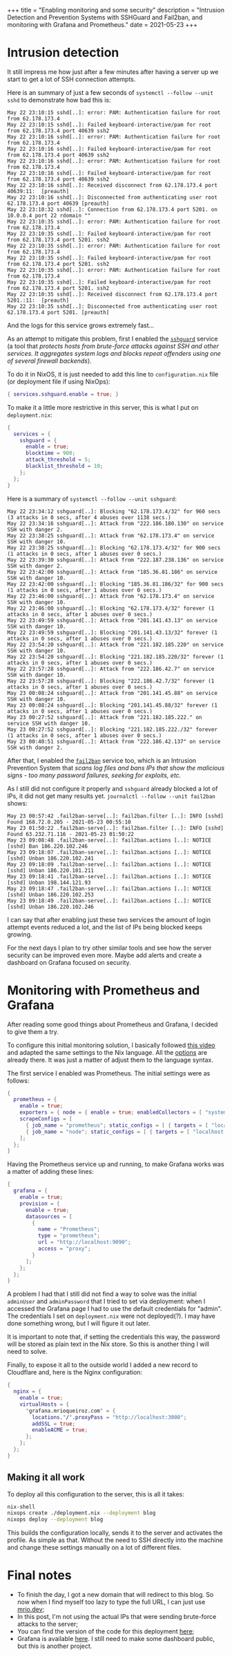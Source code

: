 +++
title = "Enabling monitoring and some security"
description = "Intrusion Detection and Prevention Systems with SSHGuard and Fail2ban, and monitoring with Grafana and Prometheus."
date = 2021-05-23
+++

# Intrusion detection

It still impress me how just after a few minutes after having a server up we
start to get a lot of SSH connection attempts.

Here is an summary of just a few
seconds of `systemctl --follow --unit sshd` to demonstrate how bad this is:

```
May 22 23:10:15 sshd[..]: error: PAM: Authentication failure for root from 62.178.173.4
May 22 23:10:15 sshd[..]: Failed keyboard-interactive/pam for root from 62.178.173.4 port 40639 ssh2
May 22 23:10:16 sshd[..]: error: PAM: Authentication failure for root from 62.178.173.4
May 22 23:10:16 sshd[..]: Failed keyboard-interactive/pam for root from 62.178.173.4 port 40639 ssh2
May 22 23:10:16 sshd[..]: error: PAM: Authentication failure for root from 62.178.173.4
May 22 23:10:16 sshd[..]: Failed keyboard-interactive/pam for root from 62.178.173.4 port 40639 ssh2
May 22 23:10:16 sshd[..]: Received disconnect from 62.178.173.4 port 40639:11:  [preauth]
May 22 23:10:16 sshd[..]: Disconnected from authenticating user root 62.178.173.4 port 40639 [preauth]
May 22 23:10:32 sshd[..]: Connection from 62.178.173.4 port 5201. on 10.0.0.4 port 22 rdomain ""
May 22 23:10:35 sshd[..]: error: PAM: Authentication failure for root from 62.178.173.4
May 22 23:10:35 sshd[..]: Failed keyboard-interactive/pam for root from 62.178.173.4 port 5201. ssh2
May 22 23:10:35 sshd[..]: error: PAM: Authentication failure for root from 62.178.173.4
May 22 23:10:35 sshd[..]: Failed keyboard-interactive/pam for root from 62.178.173.4 port 5201. ssh2
May 22 23:10:35 sshd[..]: error: PAM: Authentication failure for root from 62.178.173.4
May 22 23:10:35 sshd[..]: Failed keyboard-interactive/pam for root from 62.178.173.4 port 5201. ssh2
May 22 23:10:35 sshd[..]: Received disconnect from 62.178.173.4 port 5201.:11:  [preauth]
May 22 23:10:35 sshd[..]: Disconnected from authenticating user root 62.178.173.4 port 5201. [preauth]
```

And the logs for this service grows extremely fast...

As an attempt to mitigate this problem, first I enabled the
[`sshguard`](https://sshguard.net/) service (a tool that *protects hosts from
brute-force attacks against SSH and other services. It aggregates system logs
and blocks repeat offenders using one of several firewall backends*).

To do it in NixOS, it is just needed to add this line to `configuration.nix`
file (or deployment file if using NixOps):

```nix
{ services.sshguard.enable = true; }
```

To make it a little more restrictive in this server, this is what I put on
`deployment.nix`:

```nix
{
  services = {
    sshguard = {
      enable = true;
      blocktime = 900;
      attack_threshold = 5;
      blacklist_threshold = 10;
    };
  };
}
```

Here is a summary of `systemctl --follow --unit sshguard`:

```
May 22 23:34:12 sshguard[..]: Blocking "62.178.173.4/32" for 960 secs (3 attacks in 0 secs, after 4 abuses over 1138 secs.)
May 22 23:34:16 sshguard[..]: Attack from "222.186.180.130" on service SSH with danger 2.
May 22 23:38:25 sshguard[..]: Attack from "62.178.173.4" on service SSH with danger 10.
May 22 23:38:25 sshguard[..]: Blocking "62.178.173.4/32" for 900 secs (1 attacks in 0 secs, after 1 abuses over 0 secs.)
May 22 23:39:30 sshguard[..]: Attack from "222.187.238.136" on service SSH with danger 2.
May 22 23:42:00 sshguard[..]: Attack from "185.36.81.186" on service SSH with danger 10.
May 22 23:42:00 sshguard[..]: Blocking "185.36.81.186/32" for 900 secs (1 attacks in 0 secs, after 1 abuses over 0 secs.)
May 22 23:46:00 sshguard[..]: Attack from "62.178.173.4" on service SSH with danger 10.
May 22 23:46:00 sshguard[..]: Blocking "62.178.173.4/32" forever (1 attacks in 0 secs, after 1 abuses over 0 secs.)
May 22 23:49:59 sshguard[..]: Attack from "201.141.43.13" on service SSH with danger 10.
May 22 23:49:59 sshguard[..]: Blocking "201.141.43.13/32" forever (1 attacks in 0 secs, after 1 abuses over 0 secs.)
May 22 23:54:20 sshguard[..]: Attack from "221.182.185.220" on service SSH with danger 10.
May 22 23:54:20 sshguard[..]: Blocking "221.182.185.220/32" forever (1 attacks in 0 secs, after 1 abuses over 0 secs.)
May 22 23:57:28 sshguard[..]: Attack from "222.186.42.7" on service SSH with danger 10.
May 22 23:57:28 sshguard[..]: Blocking "222.186.42.7/32" forever (1 attacks in 0 secs, after 1 abuses over 0 secs.)
May 23 00:08:24 sshguard[..]: Attack from "201.141.45.88" on service SSH with danger 10.
May 23 00:08:24 sshguard[..]: Blocking "201.141.45.88/32" forever (1 attacks in 0 secs, after 1 abuses over 0 secs.)
May 23 00:27:52 sshguard[..]: Attack from "221.182.185.222." on service SSH with danger 10.
May 23 00:27:52 sshguard[..]: Blocking "221.182.185.222./32" forever (1 attacks in 0 secs, after 1 abuses over 0 secs.)
May 23 00:40:51 sshguard[..]: Attack from "222.186.42.137" on service SSH with danger 2.
```

After that, I enabled the [`fail2ban`](https://www.fail2ban.org) service too,
which is an Intrusion Prevention System that *scans log files and bans IPs that
show the malicious signs - too many password failures, seeking for exploits,
etc.*

As I still did not configure it properly and `sshguard` already blocked a
lot of IPs, it did not get many results yet. `journalctl --follow --unit
fail2ban` shows:

```
May 23 00:57:42 .fail2ban-serve[..]: fail2ban.filter [..]: INFO [sshd] Found 168.72.0.205 - 2021-05-23 00:55:10
May 23 01:50:22 .fail2ban-serve[..]: fail2ban.filter [..]: INFO [sshd] Found 63.232.71.116 - 2021-05-23 01:50:22
May 23 09:08:48 .fail2ban-serve[..]: fail2ban.actions [..]: NOTICE [sshd] Ban 186.220.102.246
May 23 09:18:07 .fail2ban-serve[..]: fail2ban.actions [..]: NOTICE [sshd] Unban 186.220.102.241
May 23 09:18:09 .fail2ban-serve[..]: fail2ban.actions [..]: NOTICE [sshd] Unban 186.220.101.211
May 23 09:18:41 .fail2ban-serve[..]: fail2ban.actions [..]: NOTICE [sshd] Unban 198.144.121.93
May 23 09:18:47 .fail2ban-serve[..]: fail2ban.actions [..]: NOTICE [sshd] Unban 186.220.102.253
May 23 09:18:49 .fail2ban-serve[..]: fail2ban.actions [..]: NOTICE [sshd] Unban 186.220.102.246
```

I can say that after enabling just these two services the amount of login
attempt events reduced a lot, and the list of IPs being blocked keeps growing.

For the next days I plan to try other similar tools and see how the server
security can be improved even more. Maybe add alerts and create a dashboard on
Grafana focused on security.

# Monitoring with Prometheus and Grafana

After reading some good things about Prometheus and Grafana, I decided to give
them a try.

To configure this initial monitoring solution, I basically followed [this
video](https://www.youtube.com/watch?v=4WWW2ZLEg74) and adapted the same
settings to the Nix language. All the
[options](https://search.nixos.org/options) are already there. It was just a
matter of adjust them to the language syntax.

The first service I enabled was Prometheus. The initial settings were as
follows:

```nix
{
  prometheus = {
    enable = true;
    exporters = { node = { enable = true; enabledCollectors = [ "systemd" ]; }; };
    scrapeConfigs = [
      { job_name = "prometheus"; static_configs = [ { targets = [ "localhost:9090" ]; } ]; }
      { job_name = "node"; static_configs = [ { targets = [ "localhost:9100" ]; } ]; }
    ];
  };
}
```

Having the Prometheus service up and running, to make Grafana works was a
matter of adding these lines:

```nix
{
  grafana = {
    enable = true;
    provision = {
      enable = true;
      datasources = [
        {
          name = "Prometheus";
          type = "prometheus";
          url = "http://localhost:9090";
          access = "proxy";
        }
      ];
    };
  };
}
```

A problem I had that I still did not find a way to solve was the initial
`adminUser` and `adminPassword` that I tried to set via deployment: when I
accessed the Grafana page I had to use the default credentials for "admin". The
credentials I set on `deployment.nix` were not deployed(?). I may have done
something wrong, but I will figure it out later.

It is important to note that, if setting the credentials this way, the password
will be stored as plain text in the Nix store. So this is another thing I will
need to solve.

Finally, to expose it all to the outside world I added a new record to
Cloudflare and, here is the Nginx configuration:

```nix
{
  nginx = {
    enable = true;
    virtualHosts = {
      "grafana.mrioqueiroz.com" = {
        locations."/".proxyPass = "http://localhost:3000";
        addSSL = true;
        enableACME = true;
      };
    };
  };
}
```

## Making it all work

To deploy all this configuration to the server, this is all it takes:

```bash
nix-shell
nixops create ./deployment.nix --deployment blog
nixops deploy --deployment blog
```

This builds the configuration locally, sends it to the server and activates the
profile. As simple as that. Without the need to SSH directly into the machine
and change these settings manually on a lot of different files.

# Final notes

- To finish the day, I got a new domain that will redirect to this blog. So now
when I find myself too lazy to type the full URL, I can just use
[mrio.dev](https://mrio.dev);
- In this post, I'm not using the actual IPs that were sending brute-force
attacks to the server;
- You can find the version of the code for this deployment
[here](https://github.com/mrioqueiroz/nix-hosts/tree/4c01d5145d95a0fc711ee2d3fd4ea960c90decef);
- Grafana is available [here](https://grafana.mrioqueiroz.com). I still need to
make some dashboard public, but this is another project.
